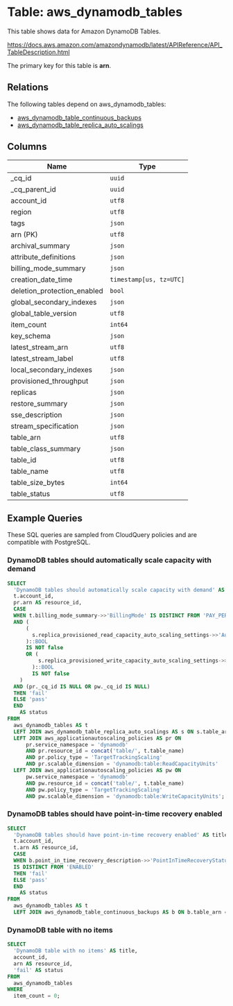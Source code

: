 # Table: aws_dynamodb_tables

This table shows data for Amazon DynamoDB Tables.

https://docs.aws.amazon.com/amazondynamodb/latest/APIReference/API_TableDescription.html

The primary key for this table is **arn**.

## Relations

The following tables depend on aws_dynamodb_tables:
  - [aws_dynamodb_table_continuous_backups](aws_dynamodb_table_continuous_backups.md)
  - [aws_dynamodb_table_replica_auto_scalings](aws_dynamodb_table_replica_auto_scalings.md)

## Columns

| Name          | Type          |
| ------------- | ------------- |
|_cq_id|`uuid`|
|_cq_parent_id|`uuid`|
|account_id|`utf8`|
|region|`utf8`|
|tags|`json`|
|arn (PK)|`utf8`|
|archival_summary|`json`|
|attribute_definitions|`json`|
|billing_mode_summary|`json`|
|creation_date_time|`timestamp[us, tz=UTC]`|
|deletion_protection_enabled|`bool`|
|global_secondary_indexes|`json`|
|global_table_version|`utf8`|
|item_count|`int64`|
|key_schema|`json`|
|latest_stream_arn|`utf8`|
|latest_stream_label|`utf8`|
|local_secondary_indexes|`json`|
|provisioned_throughput|`json`|
|replicas|`json`|
|restore_summary|`json`|
|sse_description|`json`|
|stream_specification|`json`|
|table_arn|`utf8`|
|table_class_summary|`json`|
|table_id|`utf8`|
|table_name|`utf8`|
|table_size_bytes|`int64`|
|table_status|`utf8`|

## Example Queries

These SQL queries are sampled from CloudQuery policies and are compatible with PostgreSQL.

### DynamoDB tables should automatically scale capacity with demand

```sql
SELECT
  'DynamoDB tables should automatically scale capacity with demand' AS title,
  t.account_id,
  pr.arn AS resource_id,
  CASE
  WHEN t.billing_mode_summary->>'BillingMode' IS DISTINCT FROM 'PAY_PER_REQUEST'
  AND (
      (
        s.replica_provisioned_read_capacity_auto_scaling_settings->>'AutoScalingDisabled'
      )::BOOL
      IS NOT false
      OR (
          s.replica_provisioned_write_capacity_auto_scaling_settings->>'AutoScalingDisabled'
        )::BOOL
        IS NOT false
    )
  AND (pr._cq_id IS NULL OR pw._cq_id IS NULL)
  THEN 'fail'
  ELSE 'pass'
  END
    AS status
FROM
  aws_dynamodb_tables AS t
  LEFT JOIN aws_dynamodb_table_replica_auto_scalings AS s ON s.table_arn = t.arn
  LEFT JOIN aws_applicationautoscaling_policies AS pr ON
      pr.service_namespace = 'dynamodb'
      AND pr.resource_id = concat('table/', t.table_name)
      AND pr.policy_type = 'TargetTrackingScaling'
      AND pr.scalable_dimension = 'dynamodb:table:ReadCapacityUnits'
  LEFT JOIN aws_applicationautoscaling_policies AS pw ON
      pw.service_namespace = 'dynamodb'
      AND pw.resource_id = concat('table/', t.table_name)
      AND pw.policy_type = 'TargetTrackingScaling'
      AND pw.scalable_dimension = 'dynamodb:table:WriteCapacityUnits';
```

### DynamoDB tables should have point-in-time recovery enabled

```sql
SELECT
  'DynamoDB tables should have point-in-time recovery enabled' AS title,
  t.account_id,
  t.arn AS resource_id,
  CASE
  WHEN b.point_in_time_recovery_description->>'PointInTimeRecoveryStatus'
  IS DISTINCT FROM 'ENABLED'
  THEN 'fail'
  ELSE 'pass'
  END
    AS status
FROM
  aws_dynamodb_tables AS t
  LEFT JOIN aws_dynamodb_table_continuous_backups AS b ON b.table_arn = t.arn;
```

### DynamoDB table with no items

```sql
SELECT
  'DynamoDB table with no items' AS title,
  account_id,
  arn AS resource_id,
  'fail' AS status
FROM
  aws_dynamodb_tables
WHERE
  item_count = 0;
```


